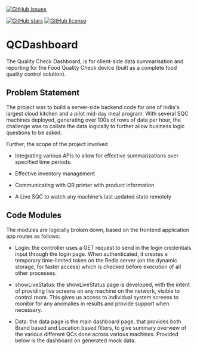 
[![GitHub issues](https://img.shields.io/github/issues/harshvs99/robotARM)](https://github.com/harshvs99/QCDashboard/issues)
<!-- [![GitHub forks](https://img.shields.io/github/forks/harshvs99/robotARM)](https://github.com/harshvs99/QCDashboard/network) -->
[![GitHub stars](https://img.shields.io/github/stars/harshvs99/robotARM)](https://github.com/harshvs99/QCDashboard/stargazers)
[![GitHub license](https://img.shields.io/github/license/harshvs99/robotARM)](https://github.com/harshvs99/QCDashboard/blob/master/LICENSE)

# QCDashboard
The Quality Check Dashboard, is for client-side data summarisation and reporting for the Food Quality Check device (built as a complete food quality control solution). 

## Problem Statement
The project was to build a server-side backend code for one of India's largest cloud kitchen and a pilot mid-day meal program. With several SQC machines deployed, generating over 100s of rows of data per hour, the challenge was to collate the data logically to further allow business logic questions to be asked.

Further, the scope of the project involved
- Integrating various APIs to allow for effective summarizations over specified time periods.
- Effective inventory management

- Communicating with QR printer with product information

- A Live SQC to watch any machine's last updated state remotely

## Code Modules
The modules are logically broken down, based on the frontend application app routes as follows:

- Login: the controller uses a GET request to send in the login credentials input through the login page. When authenticated, it creates a temporary time-limited token on the Redis server (on the dynamic storage, for faster access) which is checked before execution of all other processes.

- showLiveStatus: the showLiveStatus page is developed, with the intent of providing live screens on any machine on the network, visible to control room. This gives us access to individual system screens to monitor for any anomalies in results and provide support when necessary.

- Data: the data page is the main dashboard page, that provides both Brand based and Location based filters, to give summary overview of the various different QCs done across various machines. Provided below is the dashboard on generated mock data.

<!-- Robotic Spatial Positioning Arm built on ARM Cortex M4 Micro-controller using Servo Motors with Manual and Automated usage

## Physical Model
- Mechanical design of the robot arm is based on a robot manipulator with similar functions to a human arm. 
- Links are connected by joints to form an open kinematic chain. One end of the chain is attached to the robot base, and another end is equipped with a tool (hand, gripper, or end-effectors) which is analogous to human hand in order to perform assembly and other tasks and to interact with the environment. 
  - Two types of joint which are prismatic and rotary joints and they connect the neighbouring link. 
  - Links of the manipulator are connected by joints allowing rotational motion and the links of the manipulator is considered to form a kinematic chain.
  - A robotic arm with only four degrees of freedom is designed because it is adequate for most of the necessary movement. 
- Design of the robot arm is faced with these restrictions:
  - The length of links is assumed to be equal to satisfy spatial coding requirements
  - Gear system that allows for high-torque performance, uses harmonic drive system to deliver the required torque
  - 3D printed components from https://hackaday.io/project/18388-mammoth-arm

## Software Model 
- Standard Motor Operation
  - Different pulse widths given to specify arm angle location
  - Uses given HAL drivers for servo motor operation
- Bluetooth Module
  - HC05 Module used along with Mobile App
  - Input taken in terms of cm length along x,y,z spatial directions
  - Special command for automatic operation

## Logical Model
- Uses spatial array to store last recorded values
- Calculates rotation based on differential of new and last recorded values
- Converts given x, y, z co-ordinate system into r, \theta and \phi forms 
 -->
